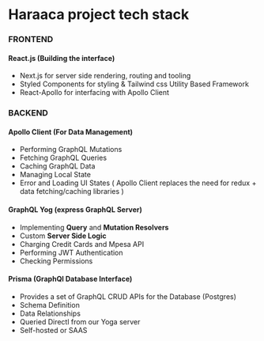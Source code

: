 # Haraaca project tech stack

### FRONTEND

#### React.js (Building the interface)
- Next.js for server side rendering, routing and tooling
- Styled Components for styling & Tailwind css Utility Based Framework
- React-Apollo for interfacing with Apollo Client

### BACKEND

#### Apollo Client (For Data Management)
- Performing GraphQL Mutations
- Fetching GraphQL Queries
- Caching GraphQL Data
- Managing Local State
- Error and Loading UI States
( Apollo Client replaces the need for redux + data fetching/caching libraries )

#### GraphQL Yog (express GraphQL Server)
- Implementing **Query** and **Mutation Resolvers**
- Custom **Server Side Logic**
- Charging Credit Cards and Mpesa API
- Performing JWT Authentication
- Checking Permissions

#### Prisma (GraphQl Database Interface)
- Provides a set of GraphQL CRUD APIs for the Database (Postgres)
- Schema Definition
- Data Relationships
- Queried Directl from our Yoga server
- Self-hosted or SAAS